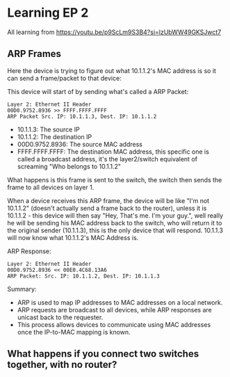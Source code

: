 # Learning EP 2
All learning from https://youtu.be/p9ScLm9S3B4?si=lzUbWW49GKSJwct7

## ARP Frames
Here the device is trying to figure out what 10.1.1.2's MAC address is so it can send a frame/packet to that device:

This device will start of by sending what's called a ARP Packet:
```
Layer 2: Ethernet II Header
00D0.9752.8936 >> FFFF.FFFF.FFFF
ARP Packet Src. IP: 10.1.1.3, Dest. IP: 10.1.1.2
```
* 10.1.1.3: The source IP
* 10.1.1.2: The destination IP
* 00D0.9752.8936: The source MAC address
* FFFF.FFFF.FFFF: The destination MAC address, this specific one is called a broadcast address, it's the layer2/switch equivalent of screaming "Who belongs to 10.1.1.2"

What happens is this frame is sent to the switch, the switch then sends the frame to all devices on layer 1.

When a device receives this ARP frame, the device will be like "I'm not 10.1.1.2" (doesn't actually send a frame back to the router), unless it is 10.1.1.2 - this device will then say "Hey, That's me. I'm your guy.", well really he will be sending his MAC address back to the switch, who will return it to the original sender (10.1.1.3), this is the only device that will respond. 10.1.1.3 will now know what 10.1.1.2's MAC Address is.

ARP Response:
```
Layer 2: Ethernet II Header
00D0.9752.8936 << 00E0.4C68.13A6
ARP Packet: Src. IP: 10.1.1.2, Dest. IP: 10.1.1.3
```

Summary:
* ARP is used to map IP addresses to MAC addresses on a local network.
* ARP requests are broadcast to all devices, while ARP responses are unicast back to the requester.
* This process allows devices to communicate using MAC addresses once the IP-to-MAC mapping is known.

## What happens if you connect two switches together, with no router?
